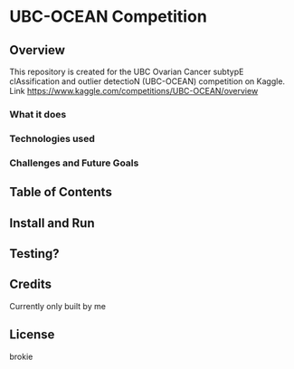 # UBC-OCEAN Competition
## Overview
This repository is created for the UBC Ovarian Cancer subtypE clAssification and outlier detectioN (UBC-OCEAN) competition on Kaggle.
Link <a>https://www.kaggle.com/competitions/UBC-OCEAN/overview</a>
### What it does
### Technologies used
### Challenges and Future Goals

## Table of Contents
## Install and Run

## Testing?

## Credits
Currently only built by me

## License
brokie


